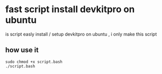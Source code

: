 fast script install devkitpro on ubuntu
=======================================
is script easly install / setup devkitpro on ubuntu , i only make this script 
## how use it
```
sudo chmod +x script.bash
./script.bash
```
